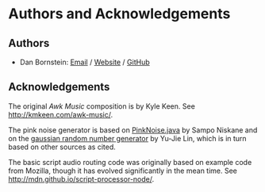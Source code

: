 Authors and Acknowledgements
============================

Authors
-------

* Dan Bornstein:
  [Email](mailto:danfuzz@milk.com) /
  [Website](http://milk.com/) /
  [GitHub](https://github.com/danfuzz)


Acknowledgements
----------------

The original _Awk Music_ composition is by Kyle Keen. See
<http://kmkeen.com/awk-music/>.

The pink noise generator is based on
[PinkNoise.java](http://sampo.kapsi.fi/PinkNoise) by Sampo Niskane
and on the [gaussian random number generator](http://blog.yjl.im/2010/09/simulating-normal-random-variable-using.html)
by Yu-Jie Lin, which is in turn based on other sources as cited.

The basic script audio routing code was originally based on example code from
Mozilla, though it has evolved significantly in the mean time. See
<http://mdn.github.io/script-processor-node/>.
